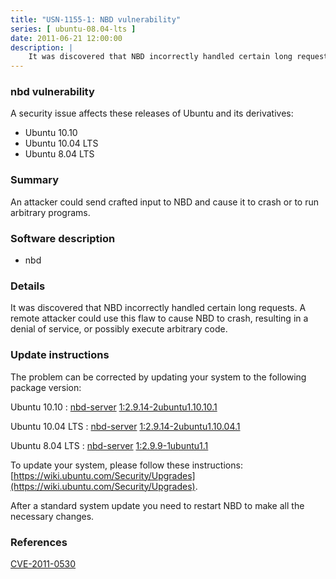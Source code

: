 ```yaml
---
title: "USN-1155-1: NBD vulnerability"
series: [ ubuntu-08.04-lts ]
date: 2011-06-21 12:00:00
description: |
    It was discovered that NBD incorrectly handled certain long requests. A remote attacker could use this flaw to cause NBD to crash, resulting in a denial of service, or possibly execute arbitrary code. 
--- 
```

 
### nbd vulnerability

A security issue affects these releases of Ubuntu and its derivatives:

* Ubuntu 10.10
* Ubuntu 10.04 LTS
* Ubuntu 8.04 LTS

### Summary

An attacker could send crafted input to NBD and cause it to crash or to run arbitrary programs.

### Software description

* nbd 

### Details

It was discovered that NBD incorrectly handled certain long requests. A remote attacker could use this flaw to cause NBD to crash, resulting in a denial of service, or possibly execute arbitrary code. 

### Update instructions

The problem can be corrected by updating your system to the following package version:

Ubuntu 10.10
 : [nbd-server](https://launchpad.net/ubuntu/+source/nbd) <span> [1:2.9.14-2ubuntu1.10.10.1](https://launchpad.net/ubuntu/+source/nbd/1:2.9.14-2ubuntu1.10.10.1) </span> 

Ubuntu 10.04 LTS
 : [nbd-server](https://launchpad.net/ubuntu/+source/nbd) <span> [1:2.9.14-2ubuntu1.10.04.1](https://launchpad.net/ubuntu/+source/nbd/1:2.9.14-2ubuntu1.10.04.1) </span> 

Ubuntu 8.04 LTS
 : [nbd-server](https://launchpad.net/ubuntu/+source/nbd) <span> [1:2.9.9-1ubuntu1.1](https://launchpad.net/ubuntu/+source/nbd/1:2.9.9-1ubuntu1.1) </span> 

To update your system, please follow these instructions: [https://wiki.ubuntu.com/Security/Upgrades](https://wiki.ubuntu.com/Security/Upgrades).

After a standard system update you need to restart NBD to make all the necessary changes. 

### References

 [CVE-2011-0530](http://people.ubuntu.com/~ubuntu-security/cve/CVE-2011-0530)
 
